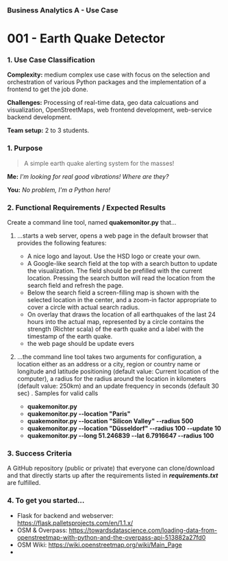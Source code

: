 ### Business Analytics A - Use Case 
# 001 - Earth Quake Detector
### 1. Use Case Classification
**Complexity:**  medium complex use case with focus on the selection and 
orchestration of various Python packages and the implementation of a frontend 
to get the job done. 

**Challenges:** Processing of real-time data, geo data calcuations and visualization, 
OpenStreetMaps, web frontend development, web-service backend development.

**Team setup:** 2 to 3 students.

### 1. Purpose
>A simple earth quake alerting system for the masses! 

**Me:** *I'm looking for real good vibrations! Where are they?*

**You:** *No problem, I'm a Python hero!*


### 2. Functional Requirements / Expected Results
Create a command line tool, named **quakemonitor.py** that... 

1. ...starts a web server, opens a web page in the default browser that provides the
   following features:
   - A nice logo and layout. Use the HSD logo or create your own.
   - A Google-like search field at the top with a search button to update the 
     visualization. The field should be prefilled with the current location.
     Pressing the search button will read the location from the search field
     and refresh the page.
   - Below the search field a screen-filling map is shown with the selected location
     in the center, and a zoom-in factor appropriate to cover a circle with actual 
     search radius.
   - On overlay that draws the location of all earthquakes of the last 24 hours 
     into the actual map, represented by a circle contains the strength (Richter scala)
     of the earth quake and a label with the timestamp of the earth quake.
   - the web page should be update evers


2. ...the command line tool takes two arguments for configuration, a location
   either as an address or a city, region or country name or longitude and latitude
   positioning (default value: Current location of the computer), a radius 
   for the radius around the location in kilometers (default value: 250km) and
   an update frequency in seconds (default 30 sec) . 
   Samples for valid calls
   - **quakemonitor.py**
   - **quakemonitor.py --location "Paris"**
   - **quakemonitor.py --location "Silicon Valley" --radius 500**
   - **quakemonitor.py --location "Düsseldorf" --radius 100 --update 10**
   - **quakemonitor.py --long 51.246839 --lat 6.7916647 --radius 100**


### 3. Success Criteria
A GitHub repository (public or private) that everyone can clone/download and that
directly starts up after the requirements listed in ***requirements.txt*** are fulfilled.


### 4. To get you started...
 - Flask for backend and webserver: https://flask.palletsprojects.com/en/1.1.x/
 - OSM & Overpass: https://towardsdatascience.com/loading-data-from-openstreetmap-with-python-and-the-overpass-api-513882a27fd0
 - OSM Wiki: https://wiki.openstreetmap.org/wiki/Main_Page
 -  


